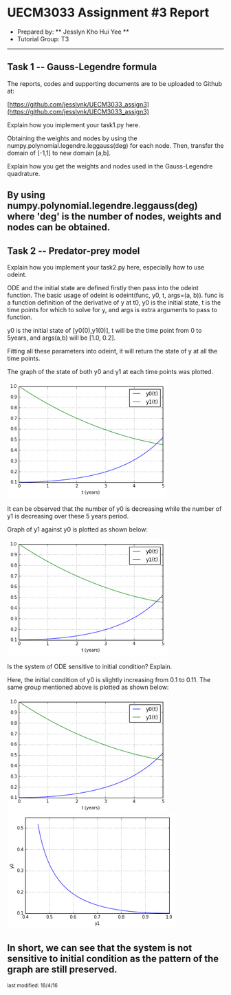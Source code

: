 UECM3033 Assignment #3 Report
========================================================

- Prepared by: ** Jesslyn Kho Hui Yee **
- Tutorial Group: T3

--------------------------------------------------------

## Task 1 --  Gauss-Legendre formula

The reports, codes and supporting documents are to be uploaded to Github at: 

[https://github.com/jesslynk/UECM3033_assign3](https://github.com/jesslynk/UECM3033_assign3)


Explain how you implement your task1.py here.

Obtaining the weights and nodes by using the numpy.polynomial.legendre.leggauss(deg) for each node. Then, transfer the domain of [-1,1] to new domain [a,b].

Explain how you get the weights and nodes used in the Gauss-Legendre quadrature.

By using numpy.polynomial.legendre.leggauss(deg) where 'deg' is the number of nodes, weights and nodes can be obtained.
---------------------------------------------------------

## Task 2 -- Predator-prey model

Explain how you implement your task2.py here, especially how to use odeint.

ODE and the initial state are defined firstly then pass into the odeint function. The basic usage of odeint is odeint(func, y0, t, args=(a, b)). func is a function definition of the derivative of y at t0, y0 is the initial state, t is the time points for which to solve for y, and args is extra arguments to pass to function.

y0 is the initial state of [y0(0),y1(0)], t will be the time point from 0 to 5years, and args(a,b) will be [1.0, 0.2].

Fitting all these parameters into odeint, it will return the state of y at all the time points.

The graph of the state of both y0 and y1 at each time points was plotted.

![image1.png](image1.png)

It can be observed that the number of y0 is decreasing while the number of y1 is decreasing over these 5 years period.

Graph of y1 against y0 is plotted as shown below:

![image1.png](image1.png)

Is the system of ODE sensitive to initial condition? Explain.

Here, the initial condition of y0 is slightly increasing from 0.1 to 0.11. The same group mentioned above is plotted as shown below:

![image1.png](image1.png)
![image1.png](image2.png)

In short, we can see that the system is not sensitive to initial condition as the pattern of the graph are still preserved.
-----------------------------------

<sup>last modified: 18/4/16</sup>
